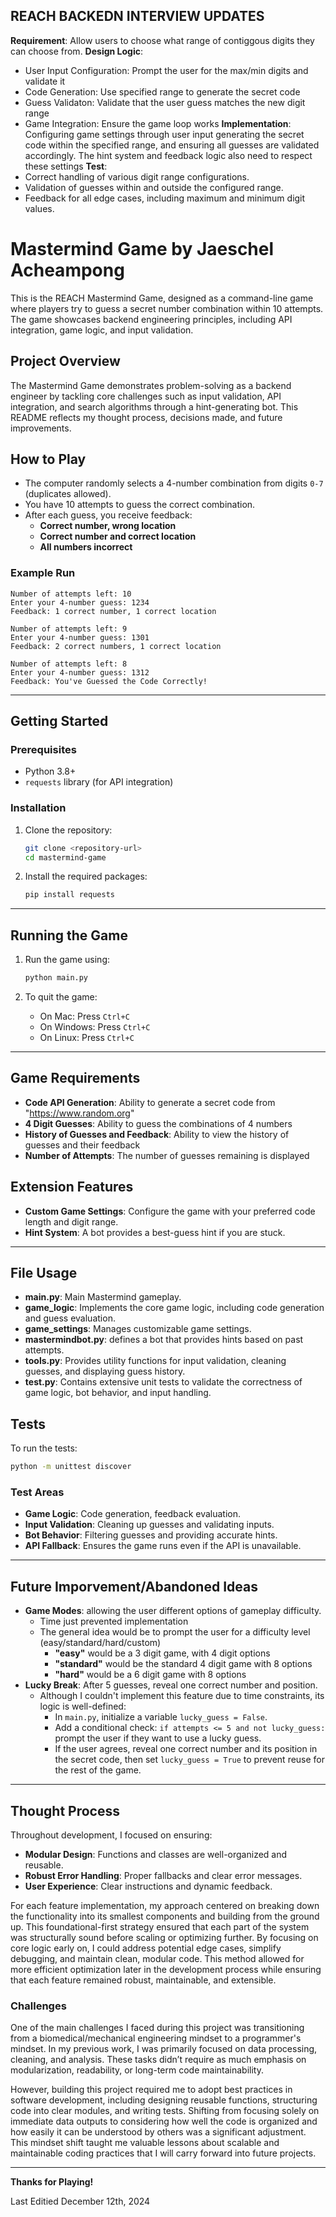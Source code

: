 ## REACH BACKEDN INTERVIEW UPDATES
**Requirement**: Allow users to choose what range of contiggous digits they can choose from.
**Design Logic**:
   -  User Input Configuration: Prompt the user for the max/min digits and validate it
   -  Code Generation: Use specified range to generate the secret code
   -  Guess Validaton: Validate that the user guess matches the new digit range
   -  Game Integration: Ensure the game loop works
**Implementation**: Configuring game settings through user input generating the secret code within the specified range, and ensuring all guesses are validated accordingly. The hint system and feedback logic also need to respect these settings
**Test**:
   - Correct handling of various digit range configurations.
   - Validation of guesses within and outside the configured range.
   - Feedback for all edge cases, including maximum and minimum digit values.


# Mastermind Game by Jaeschel Acheampong

This is the REACH Mastermind Game, designed as a command-line game where players try to guess a secret number combination within 10 attempts. The game showcases backend engineering principles, including API integration, game logic, and input validation.

## Project Overview
The Mastermind Game demonstrates problem-solving as a backend engineer by tackling core challenges such as input validation, API integration, and search algorithms through a hint-generating bot. This README reflects my thought process, decisions made, and future improvements.

## How to Play
- The computer randomly selects a 4-number combination from digits `0-7` (duplicates allowed).
- You have 10 attempts to guess the correct combination.
- After each guess, you receive feedback:
  - **Correct number, wrong location**
  - **Correct number and correct location**
  - **All numbers incorrect**

### Example Run
```
Number of attempts left: 10
Enter your 4-number guess: 1234
Feedback: 1 correct number, 1 correct location

Number of attempts left: 9
Enter your 4-number guess: 1301
Feedback: 2 correct numbers, 1 correct location

Number of attempts left: 8
Enter your 4-number guess: 1312
Feedback: You've Guessed the Code Correctly!
```

---

## Getting Started

### Prerequisites
- Python 3.8+
- `requests` library (for API integration)

### Installation
1. Clone the repository:
   ```bash
   git clone <repository-url>
   cd mastermind-game
   ```

2. Install the required packages:
   ```bash
   pip install requests
   ```

---

## Running the Game
1. Run the game using:
   ```bash
   python main.py
   ```

2. To quit the game:
   - On Mac: Press `Ctrl+C`
   - On Windows: Press `Ctrl+C`
   - On Linux: Press `Ctrl+C`

---
## Game Requirements
- **Code API Generation**: Ability to generate a secret code from "https://www.random.org"
- **4 Digit Guesses**: Ability to guess the combinations of 4 numbers
- **History of Guesses and Feedback**: Ability to view the history of guesses and their feedback 
- **Number of Attempts**: The number of guesses remaining is displayed

## Extension Features
- **Custom Game Settings**: Configure the game with your preferred code length and digit range.
- **Hint System**: A bot provides a best-guess hint if you are stuck.

---

## File Usage
- **main.py**: Main Mastermind gameplay.
- **game_logic**: Implements the core game logic, including code generation and guess evaluation.
- **game_settings**: Manages customizable game settings.
- **mastermindbot.py**: defines a bot that provides hints based on past attempts.
- **tools.py**: Provides utility functions for input validation, cleaning guesses, and displaying guess history.
- **test.py**: Contains extensive unit tests to validate the correctness of game logic, bot behavior, and input handling.

## Tests
To run the tests:
```bash
python -m unittest discover
```
### Test Areas
- **Game Logic**: Code generation, feedback evaluation.
- **Input Validation**: Cleaning up guesses and validating inputs.
- **Bot Behavior**: Filtering guesses and providing accurate hints.
- **API Fallback**: Ensures the game runs even if the API is unavailable.

---

## Future Imporvement/Abandoned Ideas

- **Game Modes**: allowing the user different options of gameplay difficulty.
    - Time just prevented implementation
    - The general idea would be to prompt the user for a difficulty level (easy/standard/hard/custom)
       - **"easy"** would be a 3 digit game, with 4 digit options
       - **"standard"** would be the standard 4 digit game with 8 options
       - **"hard"** would be a 6 digit game with 8 options
- **Lucky Break**: After 5 guesses, reveal one correct number and position.
    - Although I couldn't implement this feature due to time constraints, its logic is well-defined:
        - In `main.py`, initialize a variable `lucky_guess = False`.
        - Add a conditional check: `if attempts <= 5 and not lucky_guess:` prompt the user if they want to use a lucky guess.
        - If the user agrees, reveal one correct number and its position in the secret code, then set `lucky_guess = True` to prevent reuse for the rest of the game.


---

## Thought Process
Throughout development, I focused on ensuring:
- **Modular Design**: Functions and classes are well-organized and reusable.
- **Robust Error Handling**: Proper fallbacks and clear error messages.
- **User Experience**: Clear instructions and dynamic feedback.

For each feature implementation, my approach centered on breaking down the functionality into its smallest components and building from the ground up. This foundational-first strategy ensured that each part of the system was structurally sound before scaling or optimizing further. By focusing on core logic early on, I could address potential edge cases, simplify debugging, and maintain clean, modular code. This method allowed for more efficient optimization later in the development process while ensuring that each feature remained robust, maintainable, and extensible.

### Challenges
One of the main challenges I faced during this project was transitioning from a biomedical/mechanical engineering mindset to a programmer's mindset. In my previous work, I was primarily focused on data processing, cleaning, and analysis. These tasks didn’t require as much emphasis on modularization, readability, or long-term code maintainability.

However, building this project required me to adopt best practices in software development, including designing reusable functions, structuring code into clear modules, and writing tests. Shifting from focusing solely on immediate data outputs to considering how well the code is organized and how easily it can be understood by others was a significant adjustment. This mindset shift taught me valuable lessons about scalable and maintainable coding practices that I will carry forward into future projects.

---

**Thanks for Playing!**

Last Editied December 12th, 2024